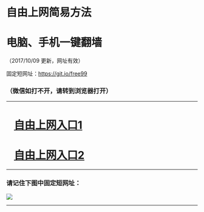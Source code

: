 ﻿# 自由上网简易方法

# 电脑、手机一键翻墙

（2017/10/09 更新，网址有效）

固定短网址：https://git.io/free99

### （微信如打不开，请转到浏览器打开）


***





# &nbsp;&nbsp; <a href="http://ft2576624938.fwq-tz-1001.info/fwqtz01.html?t=10090014710 " target="_blank">自由上网入口1</a>
# &nbsp;&nbsp; <a href="http://ft996116276.fwq-tz-1002.info/fwqtz02.html?t=100900118357 " target="_blank">自由上网入口2</a>
***

### 请记住下图中固定短网址：

<img src="https://s3-us-west-2.amazonaws.com/fwq-1001/yjfq-20170905okok.png" /> 


***

